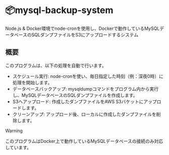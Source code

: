 # 📦mysql-backup-system
Node.js &amp; Docker環境でnode-cronを使用し、Dockerで動作しているMySQLデータベースのSQLダンプファイルをS3にアップロードするシステム
## 概要
このプログラムは、以下の処理を自動で行います。
- スケジュール実行: node-cronを使い、毎日指定した時刻（例：深夜0時）に処理を開始します。
- データベースバックアップ: mysqldumpコマンドをプログラム内から実行し、MySQLデータベースのSQLダンプファイルを作成します。
- S3へアップロード: 作成したダンプファイルをAWS S3バケットにアップロードします。
- クリーンアップ: アップロード後、ローカルに作成したダンプファイルを削除します。
> [!WARNING]
このプログラムはDocker上で動作しているMySQLデータベースの接続のみ対応しています。

